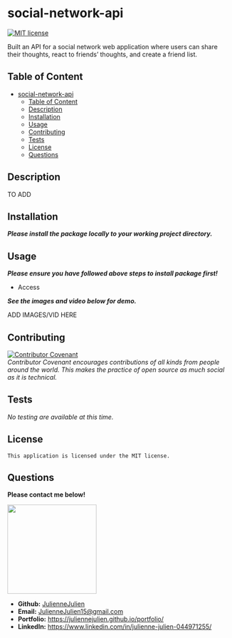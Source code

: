 # social-network-api
[![MIT license](https://img.shields.io/badge/license-MIT-blue.svg)](https://mit-license.org/)

Built an API for a social network web application where users can share their thoughts, react to friends’ thoughts, and create a friend list. 


## Table of Content

- [social-network-api](#social-network-api)
  - [Table of Content](#table-of-content)
  - [Description](#description)
  - [Installation](#installation)
  - [Usage](#usage)
  - [Contributing](#contributing)
  - [Tests](#tests)
  - [License](#license)
  - [Questions](#questions)

## Description

TO ADD


## Installation
***Please install the package locally to your working project directory.***


## Usage
***Please ensure you have followed above steps to install package first!***
- Access 

***See the images and video below for demo.***

ADD IMAGES/VID HERE


## Contributing

[![Contributor Covenant](https://img.shields.io/badge/Contributor%20Covenant-2.1-4baaaa.svg)](https://www.contributor-covenant.org/)
<br>*Contributor Covenant encourages contributions of all kinds from people around the world. This makes the practice of open source as much social as it is technical.*

## Tests
*No testing are available at this time.*

## License
    This application is licensed under the MIT license.

## Questions
**Please contact me below!**

<img src="https://avatars.githubusercontent.com/u/117052258?v=4" width="200" height="200" />

- **Github:** [JulienneJulien](https://github.com/JulienneJulien)
- **Email:** JulienneJulien15@gmail.com 
- **Portfolio:** https://juliennejulien.github.io/portfolio/
- **LinkedIn:** https://www.linkedin.com/in/julienne-julien-044971255/
